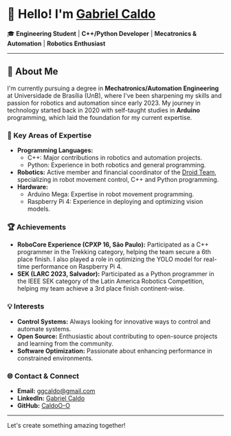 # 👋 Hello! I'm [Gabriel Caldo](https://github.com/CaldoO-O)

🎓 **Engineering Student** | **C++/Python Developer** | **Mecatronics & Automation** | **Robotics Enthusiast**

---

## 🚀 About Me

I'm currently pursuing a degree in **Mechatronics/Automation Engineering** at Universidade de Brasília (UnB), where I've been sharpening my skills and passion for robotics and automation since early 2023. My journey in technology started back in 2020 with self-taught studies in **Arduino** programming, which laid the foundation for my current expertise.

### 🎯 Key Areas of Expertise
- **Programming Languages:** 
  - C++: Major contributions in robotics and automation projects.
  - Python: Experience in both robotics and general programming.
- **Robotics:** Active member and financial coordinator of the [Droid Team](https://github.com/DroidTeam-UnB), specializing in robot movement control, C++ and Python programming.
- **Hardware:** 
  - Arduino Mega: Expertise in robot movement programming.
  - Raspberry Pi 4: Experience in deploying and optimizing vision models.

### 🏆 Achievements
- **RoboCore Experience (CPXP 16, São Paulo):** Participated as a C++ programmer in the Trekking category, helping the team secure a 6th place finish. I also played a role in optimizing the YOLO model for real-time performance on Raspberry Pi 4.
- **SEK (LARC 2023, Salvador):** Participated as a Python programmer in the IEEE SEK category of the Latin America Robotics Competition, helping my team achieve a 3rd place finish continent-wise.

### 💡 Interests
- **Control Systems:** Always looking for innovative ways to control and automate systems.
- **Open Source:** Enthusiastic about contributing to open-source projects and learning from the community.
- **Software Optimization:** Passionate about enhancing performance in constrained environments.

### 🌐 Contact & Connect
- **Email:** [ggcaldo@gmail.com](mailto:ggcaldo@gmail.com)
- **LinkedIn:** [Gabriel Caldo](https://www.linkedin.com/in/gabriel-caldo/)
- **GitHub:** [CaldoO-O](https://github.com/CaldoO-O)

---

Let's create something amazing together!
